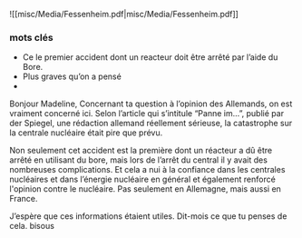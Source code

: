 ![[misc/Media/Fessenheim.pdf|misc/Media/Fessenheim.pdf]]


### mots clés

- Ce le premier accident dont un reacteur doit être arrêté par l’aide du Bore.
- Plus graves qu’on a pensé 
- 



Bonjour Madeline, 
Concernant ta question à l’opinion des Allemands, on est vraiment concerné ici. Selon l’article qui s’intitule “Panne im…”, publié par der Spiegel, une rédaction allemand réellement sérieuse, la catastrophe sur la centrale nucléaire était pire que prévu. 

Non seulement cet accident est la première dont un réacteur a dû être arrêté en utilisant du bore, mais lors de l’arrêt du central il y avait des nombreuses complications. Et cela a nui à la confiance dans les centrales nucléaires et dans l’énergie nucléaire en général et également renforcé l'opinion contre le nucléaire. Pas seulement en Allemagne, mais aussi en France.

J’espère que ces informations étaient utiles. Dit-mois ce que tu penses de cela. 
 bisous
 